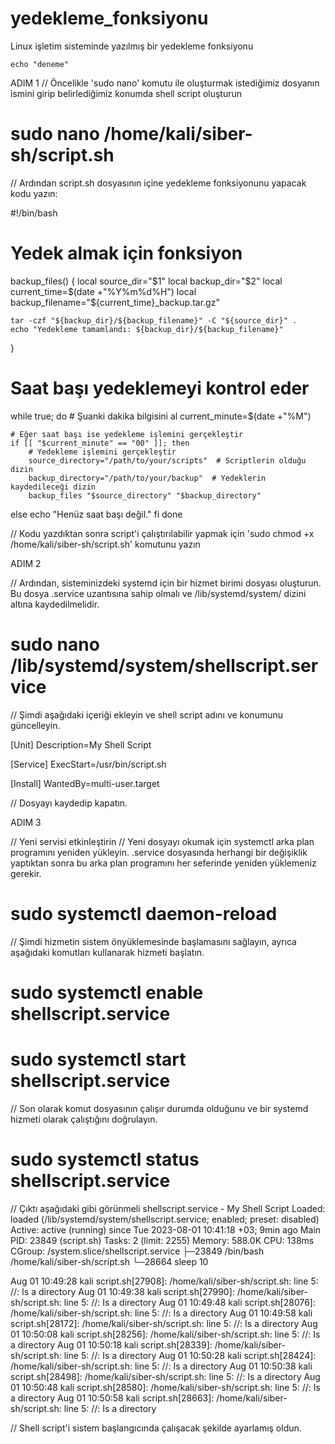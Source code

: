 # yedekleme_fonksiyonu
Linux işletim sisteminde yazılmış bir yedekleme fonksiyonu 
``````
echo "deneme"
``````
ADIM 1
// Öncelikle 'sudo nano' komutu ile oluşturmak istediğimiz dosyanın ismini girip belirlediğimiz konumda shell script oluşturun
# sudo nano /home/kali/siber-sh/script.sh 
// Ardından script.sh dosyasının içine yedekleme fonksiyonunu yapacak kodu yazın:

#!/bin/bash
 
# Yedek almak için fonksiyon
backup_files() {
    local source_dir="$1"
    local backup_dir="$2"
    local current_time=$(date +"%Y%m%d%H")
    local backup_filename="${current_time}_backup.tar.gz"

    tar -czf "${backup_dir}/${backup_filename}" -C "${source_dir}" .
    echo "Yedekleme tamamlandı: ${backup_dir}/${backup_filename}"
}

# Saat başı yedeklemeyi kontrol eder
while true; do
    # Şuanki dakika bilgisini al
    current_minute=$(date +"%M")

    # Eğer saat başı ise yedekleme işlemini gerçekleştir
    if [[ "$current_minute" == "00" ]]; then
        # Yedekleme işlemini gerçekleştir
        source_directory="/path/to/your/scripts"  # Scriptlerin olduğu dizin
        backup_directory="/path/to/your/backup"  # Yedeklerin kaydedileceği dizin
        backup_files "$source_directory" "$backup_directory"
else
    echo "Henüz saat başı değil."
fi
done

// Kodu yazdıktan sonra script'i çalıştırılabilir yapmak için 'sudo chmod +x /home/kali/siber-sh/script.sh' komutunu yazın

ADIM 2

// Ardından, sisteminizdeki systemd için bir hizmet birimi dosyası oluşturun. Bu dosya .service uzantısına sahip olmalı ve /lib/systemd/system/ dizini altına kaydedilmelidir.
# sudo nano /lib/systemd/system/shellscript.service 
// Şimdi aşağıdaki içeriği ekleyin ve shell script adını ve konumunu güncelleyin.

[Unit]
Description=My Shell Script

[Service]
ExecStart=/usr/bin/script.sh

[Install]
WantedBy=multi-user.target

// Dosyayı kaydedip kapatın.

ADIM 3

// Yeni servisi etkinleştirin
// Yeni dosyayı okumak için systemctl arka plan programını yeniden yükleyin. .service dosyasında herhangi bir değişiklik yaptıktan sonra bu arka plan programını her seferinde yeniden yüklemeniz gerekir.
# sudo systemctl daemon-reload 
// Şimdi hizmetin sistem önyüklemesinde başlamasını sağlayın, ayrıca aşağıdaki komutları kullanarak hizmeti başlatın.
# sudo systemctl enable shellscript.service 
# sudo systemctl start shellscript.service 
// Son olarak komut dosyasının çalışır durumda olduğunu ve bir systemd hizmeti olarak çalıştığını doğrulayın.
# sudo systemctl status shellscript.service 

// Çıktı aşağıdaki gibi görünmeli
shellscript.service - My Shell Script
     Loaded: loaded (/lib/systemd/system/shellscript.service; enabled; preset: disabled)
     Active: active (running) since Tue 2023-08-01 10:41:18 +03; 9min ago
   Main PID: 23849 (script.sh)
      Tasks: 2 (limit: 2255)
     Memory: 588.0K
        CPU: 138ms
     CGroup: /system.slice/shellscript.service
             ├─23849 /bin/bash /home/kali/siber-sh/script.sh
             └─28664 sleep 10

Aug 01 10:49:28 kali script.sh[27908]: /home/kali/siber-sh/script.sh: line 5: //: Is a directory
Aug 01 10:49:38 kali script.sh[27990]: /home/kali/siber-sh/script.sh: line 5: //: Is a directory
Aug 01 10:49:48 kali script.sh[28076]: /home/kali/siber-sh/script.sh: line 5: //: Is a directory
Aug 01 10:49:58 kali script.sh[28172]: /home/kali/siber-sh/script.sh: line 5: //: Is a directory
Aug 01 10:50:08 kali script.sh[28256]: /home/kali/siber-sh/script.sh: line 5: //: Is a directory
Aug 01 10:50:18 kali script.sh[28339]: /home/kali/siber-sh/script.sh: line 5: //: Is a directory
Aug 01 10:50:28 kali script.sh[28424]: /home/kali/siber-sh/script.sh: line 5: //: Is a directory
Aug 01 10:50:38 kali script.sh[28498]: /home/kali/siber-sh/script.sh: line 5: //: Is a directory
Aug 01 10:50:48 kali script.sh[28580]: /home/kali/siber-sh/script.sh: line 5: //: Is a directory
Aug 01 10:50:58 kali script.sh[28663]: /home/kali/siber-sh/script.sh: line 5: //: Is a directory

// Shell script'i sistem başlangıcında çalışacak şekilde ayarlamış oldun.
